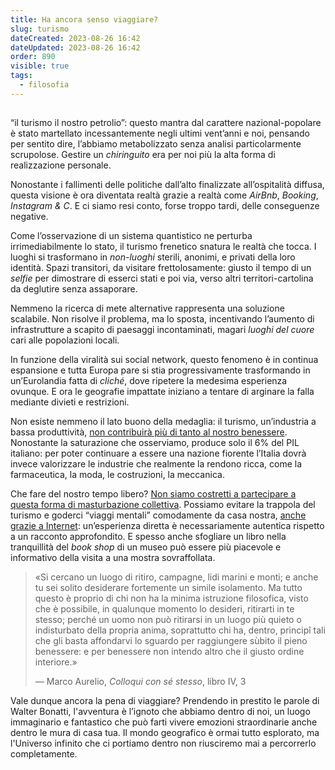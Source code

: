 ```yaml
---
title: Ha ancora senso viaggiare?
slug: turismo
dateCreated: 2023-08-26 16:42
dateUpdated: 2023-08-26 16:42
order: 890
visible: true
tags:
  - filosofia
---
```


##

<span class="newthought">“il turismo</span> il nostro petrolio”: questo mantra dal carattere nazional-popolare è stato martellato incessantemente negli ultimi vent’anni e noi, pensando per sentito dire, l’abbiamo metabolizzato senza analisi particolarmente scrupolose. Gestire un _chiringuito_ era per noi più la alta forma di realizzazione personale.

Nonostante i fallimenti delle politiche dall’alto finalizzate all’ospitalità diffusa, questa visione è ora diventata realtà grazie a realtà come _AirBnb_, _Booking_, _Instagram & C_. E ci siamo resi conto, forse troppo tardi, delle conseguenze negative.

Come l’osservazione di un sistema quantistico ne perturba irrimediabilmente lo stato, il turismo frenetico snatura le realtà che tocca. I luoghi si trasformano in _non-luoghi_ sterili, anonimi, e privati della loro identità. Spazi transitori, da visitare frettolosamente: giusto il tempo di un _selfie_ per dimostrare di esserci stati e poi via, verso altri territori-cartolina da deglutire senza assaporare.

Nemmeno la ricerca di mete alternative rappresenta una soluzione scalabile. Non risolve il problema, ma lo sposta, incentivando l’aumento di infrastrutture a scapito di paesaggi incontaminati, magari _luoghi del cuore_ cari alle popolazioni locali.

In funzione della viralità sui social network, questo fenomeno è in continua espansione e tutta Europa pare si stia progressivamente trasformando in un’Eurolandia fatta di _cliché_, dove ripetere la medesima esperienza ovunque. E ora le geografie impattate iniziano a tentare di arginare la falla mediante divieti e restrizioni.

Non esiste nemmeno il lato buono della medaglia: il turismo, un’industria a bassa produttività, [non contribuirà più di tanto al nostro benessere](/notes/progresso/). Nonostante la saturazione che osserviamo, produce solo il 6% del PIL italiano: per poter continuare a essere una nazione fiorente l’Italia dovrà invece valorizzare le industrie che realmente la rendono ricca, come la farmaceutica, la moda, le costruzioni, la meccanica.

Che fare del nostro tempo libero? [Non siamo costretti a partecipare a questa forma di masturbazione collettiva](/notes/introspezione/). Possiamo evitare la trappola del turismo e goderci “viaggi mentali” comodamente da casa nostra, [anche grazie a Internet](/notes/internet/): un’esperienza diretta è necessariamente autentica rispetto a un racconto approfondito. E spesso anche sfogliare un libro nella tranquillità del _book shop_ di un museo può essere più piacevole e informativo della visita a una mostra sovraffollata.

<div class='epigraph'>

> «Si cercano un luogo di ritiro, campagne, lidi marini e monti; e anche tu sei solito desiderare fortemente un simile isolamento. Ma tutto questo è proprio di chi non ha la minima istruzione filosofica, visto che è possibile, in qualunque momento lo desideri, ritirarti in te stesso; perché un uomo non può ritirarsi in un luogo più quieto o indisturbato della propria anima, soprattutto chi ha, dentro, principî tali che gli basta affondarvi lo sguardo per raggiungere sùbito il pieno benessere: e per benessere non intendo altro che il giusto ordine interiore.» <footer> — Marco Aurelio, _Colloqui con sé stesso_, libro IV, 3</footer>

</div>

Vale dunque ancora la pena di viaggiare? Prendendo in prestito le parole di Walter Bonatti, l'avventura è l’ignoto che abbiamo dentro di noi, un luogo immaginario e fantastico che può farti vivere emozioni straordinarie anche dentro le mura di casa tua. Il mondo geografico è ormai tutto esplorato, ma l'Universo infinito che ci portiamo dentro non riusciremo mai a percorrerlo completamente.
